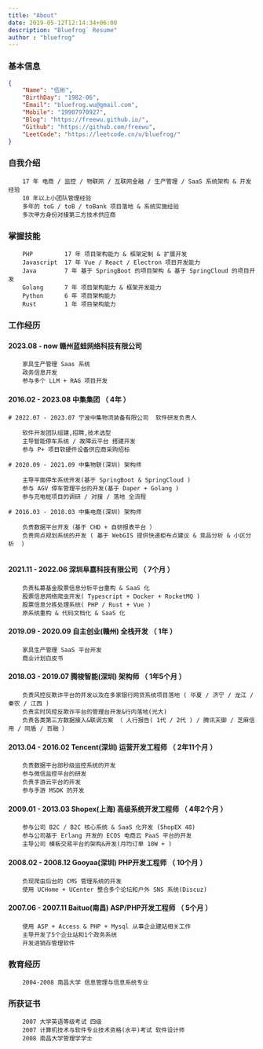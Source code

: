 ```yaml
---
title: "About"
date: 2019-05-12T12:14:34+06:00
description: "Bluefrog` Resume"
author : "bluefrog"
---
```


### 基本信息
```json
{
	"Name": "伍彬",
	"BirthDay": "1982-06",
	"Email": "bluefrog.wu@gmail.com",
	"Mobile": "19907970927",
	"Blog": "https://freewu.github.io/",
	"Github": "https://github.com/freewu",
	"LeetCode": "https://leetcode.cn/u/bluefrog/"
}
```

### 自我介绍
```
	17 年 电商 / 监控 / 物联网 / 互联网金融 / 生产管理 / SaaS 系统架构 & 开发经验
	10 年以上小团队管理经验
	多年的 toG / toB / toBank 项目落地 & 系统实施经验
	多次甲方身份对接第三方技术供应商
```

### 掌握技能
```
	PHP 		17 年 项目架构能力 & 框架定制 & 扩展开发
	Javascript  17 年 Vue / React / Electron 项目开发能力
	Java 		7 年 基于 SpringBoot 的项目架构 & 基于 SpringCloud 的项目开发
	Golang 		7 年 项目架构能力 & 框架开发能力 
	Python 		6 年 项目架构能力
	Rust		1 年 项目架构能力
```

### 工作经历

#### 2023.08 - now 赣州蓝蛙网络科技有限公司
```
	家具生产管理 Saas 系统
	政务信息开发
	参与多个 LLM + RAG 项目开发
```

#### 2016.02 - 2023.08 中集集团 （ 4年 ）

```
# 2022.07 - 2023.07 宁波中集物流装备有限公司  软件研发负责人

	软件开发团队组建,招聘,技术选型
	主导智能停车系统 / 故障云平台 搭建开发
	参与 P+ 项目软硬件设备供应商采购招标

# 2020.09 - 2021.09 中集物联(深圳) 架构师

	主导平面停车系统开发(基于 SpringBoot & SpringCloud )
	参与 AGV 停车管理平台的开发(基于 Daper + Golang )
	参与充电桩项目的调研 / 对接 / 落地 全流程

# 2016.03 - 2018.03 中集电商(深圳) 架构师	

	负责数据平台开发（基于 CHD + 自研报表平台 ）
	负责网点规划系统的开发 ( 基于 WebGIS 提供快递柜布点建议 & 竞品分析 & 小区分析  )
	
```

#### 2021.11 - 2022.06 深圳阜嘉科技有限公司 （ 7个月 ）
```
	负责私募基金股票信息分析平台重构 & SaaS 化
	股票信息网络爬虫开发( Typescript + Docker + RocketMQ )
	股票信息分拣处理系统( PHP / Rust + Vue )
	原系统重构 & 代码文档化 & SaaS 化
```

#### 2019.09 - 2020.09 自主创业(赣州) 全栈开发 （ 1年 ）
```
	家具生产管理 SaaS 平台开发
	商业计划白皮书
```

#### 2018.03 - 2019.07 腾梭智能(深圳) 架构师 （ 1年5个月 ）	
```
	负责风控反欺诈平台的开发以及在多家银行网贷系统项目落地 ( 华夏 / 济宁 / 龙江 / 秦农 / 江西 )
	负责实时风控反欺诈平台的管理台开发&行内落地(光大)
	负责各类第三方数据接入&联调方案 （ 人行报告( 1代 / 2代 ) / 腾讯天御 / 芝麻信用 / 同盾 / 百融 ）
```

#### 2013.04 - 2016.02 Tencent(深圳) 运营开发工程师 （ 2年11个月 ）
```	
	负责数据平台部秒级监控系统的开发
	参与微信监控平台的研发
	负责手游云平台的开发
	参与手游 MSDK 的开发
```

#### 2009.01 - 2013.03 Shopex(上海) 高级系统开发工程师 （ 4年2个月 ）
```
	参与公司 B2C / B2C 核心系统 & SaaS 化开发 (ShopEX 48)
	参与公司基于 Erlang 开发的 ECOS 电商云 PaaS 平台的开发
	主导公司 模板交易平台的架构&开发(月均订单 10W + )
```

#### 2008.02 - 2008.12 Gooyaa(深圳) PHP开发工程师 （ 10个月 ）
```
	负现爬虫后台的 CMS 管理系统的开发
	使用 UCHome + UCenter 整合多个论坛和户外 SNS 系统(Discuz)
```

#### 2007.06 - 2007.11 Baituo(南昌) ASP/PHP开发工程师 （ 5个月 ）
```
	使用 ASP + Access & PHP + Mysql 从事企业建站相关工作
	主导开发了5个企业站和1个政务系统
	开发进销存管理软件
```

### 教育经历
```
	2004-2008 南昌大学 信息管理与信息系统专业
```

### 所获证书
```
	2007 大学英语等级考试 四级
	2007 计算机技术与软件专业技术资格(水平)考试 软件设计师
	2008 南昌大学管理学学士
```